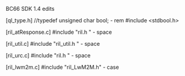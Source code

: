 BC66 SDK 1.4 edits

[ql_type.h]
//typedef unsigned char bool; - rem
#include <stdbool.h> 

[ril_atResponse.c]
#include "ril.h " - space

[ril_util.c]
#include "ril_util.h " - space

[ril_urc.c]
#include "ril.h " - space

[ril_lwm2m.c]
#include "ril_LwM2M.h" - case